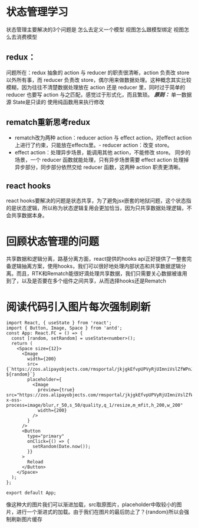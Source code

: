 # 状态管理学习

状态管理主要解决的3个问题是
怎么去定义一个模型
视图怎么跟模型绑定
视图怎么去消费模型
## redux：
问题所在：redux 抽象的 action 与 reducer 的职责很清晰，action 负责改 store 以外所有事，而 reducer 负责改 store，偶尔用来做数据处理。这种概念其实比较模糊，因为往往不清楚数据处理放在 action 还是 reducer 里，同时过于简单的 reducer 也要写 action 与之匹配，感觉过于形式化，而且繁琐。
***原则：***
	单一数据源
	State是只读的
	使用纯函数用来执行修改

## rematch重新思考redux
- rematch改为两种 action：reducer action 与 effect action，对effect action 上进行了约束，只能放在effects里。- reducer action：改变 store。
- effect action：处理异步场景，能调用其他 action，不能修改 store。
同步的场景，一个 reducer 函数就能处理，只有异步场景需要 effect action 处理掉异步部分，同步部分依然交给 reducer 函数，这两种 action 职责更清晰。

## react hooks
react hooks要解决的问题是状态共享，为了避免jsx嵌套的地狱问题，这个状态指的是状态逻辑，所以称为状态逻辑复用会更加恰当，因为只共享数据处理逻辑，不会共享数据本身。

# 回顾状态管理的问题
共享数据和逻辑分离，路基分离方面，react提供的hooks api正好提供了一整套完备逻辑抽离方案，使用hooks，我们可以很好地处理内部状态和共享数据逻辑分离。而且，RTK和Rematch能很好滴处理共享数据，我们只需要关心数据被谁用到了，以及是否要在多个组件之间共享，从而选择hooks还是Rematch




# 阅读代码引入图片每次强制刷新
```
import React, { useState } from 'react';
import { Button, Image, Space } from 'antd';
const App: React.FC = () => {
  const [random, setRandom] = useState<number>();
  return (
    <Space size={12}>
      <Image
        width={200}
        src={`https://zos.alipayobjects.com/rmsportal/jkjgkEfvpUPVyRjUImniVslZfWPnJuuZ.png?${random}`}
        placeholder={
          <Image
            preview={true}         src="https://zos.alipayobjects.com/rmsportal/jkjgkEfvpUPVyRjUImniVslZfWPnJuuZ.png?x-oss-process=image/blur,r_50,s_50/quality,q_1/resize,m_mfit,h_200,w_200"
            width={200}
          />
        }
      />
      <Button
        type="primary"
        onClick={() => {
          setRandom(Date.now());
        }}
      >
        Reload
      </Button>
    </Space>
  );
};

export default App;
```

像这种大的图片我们可以渐进加载，src取原图片，placeholder中取较小的图片，进行一个渐进式的加载。由于我们在图片的最后防止了？{random}所以会强制刷新图片缓存
